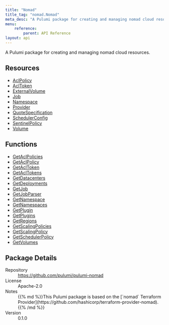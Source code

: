 ```yaml
---
title: "Nomad"
title_tag: "nomad.Nomad"
meta_desc: "A Pulumi package for creating and managing nomad cloud resources."
menu:
    reference:
        parent: API Reference
layout: api
---
```


<!-- WARNING: this file was generated by Pulumi Docs Generator. -->
<!-- Do not edit by hand unless you're certain you know what you are doing! -->

A Pulumi package for creating and managing nomad cloud resources.

<h2 id="resources">Resources</h2>
<ul class="api">
    <li><a href="aclpolicy" title="AclPolicy"><span class="symbol resource"></span>AclPolicy</a></li>
    <li><a href="acltoken" title="AclToken"><span class="symbol resource"></span>AclToken</a></li>
    <li><a href="externalvolume" title="ExternalVolume"><span class="symbol resource"></span>ExternalVolume</a></li>
    <li><a href="job" title="Job"><span class="symbol resource"></span>Job</a></li>
    <li><a href="namespace" title="Namespace"><span class="symbol resource"></span>Namespace</a></li>
    <li><a href="provider" title="Provider"><span class="symbol resource"></span>Provider</a></li>
    <li><a href="quotespecification" title="QuoteSpecification"><span class="symbol resource"></span>QuoteSpecification</a></li>
    <li><a href="schedulerconfig" title="SchedulerConfig"><span class="symbol resource"></span>SchedulerConfig</a></li>
    <li><a href="sentinelpolicy" title="SentinelPolicy"><span class="symbol resource"></span>SentinelPolicy</a></li>
    <li><a href="volume" title="Volume"><span class="symbol resource"></span>Volume</a></li>
</ul>

<h2 id="functions">Functions</h2>
<ul class="api">
    <li><a href="getaclpolicies" title="GetAclPolicies"><span class="symbol function"></span>GetAclPolicies</a></li>
    <li><a href="getaclpolicy" title="GetAclPolicy"><span class="symbol function"></span>GetAclPolicy</a></li>
    <li><a href="getacltoken" title="GetAclToken"><span class="symbol function"></span>GetAclToken</a></li>
    <li><a href="getacltokens" title="GetAclTokens"><span class="symbol function"></span>GetAclTokens</a></li>
    <li><a href="getdatacenters" title="GetDatacenters"><span class="symbol function"></span>GetDatacenters</a></li>
    <li><a href="getdeployments" title="GetDeployments"><span class="symbol function"></span>GetDeployments</a></li>
    <li><a href="getjob" title="GetJob"><span class="symbol function"></span>GetJob</a></li>
    <li><a href="getjobparser" title="GetJobParser"><span class="symbol function"></span>GetJobParser</a></li>
    <li><a href="getnamespace" title="GetNamespace"><span class="symbol function"></span>GetNamespace</a></li>
    <li><a href="getnamespaces" title="GetNamespaces"><span class="symbol function"></span>GetNamespaces</a></li>
    <li><a href="getplugin" title="GetPlugin"><span class="symbol function"></span>GetPlugin</a></li>
    <li><a href="getplugins" title="GetPlugins"><span class="symbol function"></span>GetPlugins</a></li>
    <li><a href="getregions" title="GetRegions"><span class="symbol function"></span>GetRegions</a></li>
    <li><a href="getscalingpolicies" title="GetScalingPolicies"><span class="symbol function"></span>GetScalingPolicies</a></li>
    <li><a href="getscalingpolicy" title="GetScalingPolicy"><span class="symbol function"></span>GetScalingPolicy</a></li>
    <li><a href="getschedulerpolicy" title="GetSchedulerPolicy"><span class="symbol function"></span>GetSchedulerPolicy</a></li>
    <li><a href="getvolumes" title="GetVolumes"><span class="symbol function"></span>GetVolumes</a></li>
</ul>

<h2 id="package-details">Package Details</h2>
<dl class="package-details">
	<dt>Repository</dt>
	<dd><a href="https://github.com/pulumi/pulumi-nomad">https://github.com/pulumi/pulumi-nomad</a></dd>
	<dt>License</dt>
	<dd>Apache-2.0</dd>
	<dt>Notes</dt>
	<dd>{{% md %}}This Pulumi package is based on the [`nomad` Terraform Provider](https://github.com/hashicorp/terraform-provider-nomad).{{% /md %}}</dd>
	<dt>Version</dt>
	<dd>0.1.0</dd>
</dl>

